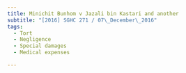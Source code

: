 ```yaml
---
title: Minichit Bunhom v Jazali bin Kastari and another 
subtitle: "[2016] SGHC 271 / 07\_December\_2016"
tags:
  - Tort
  - Negligence
  - Special damages
  - Medical expenses

---
```


